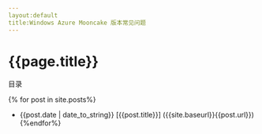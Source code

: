 ```yaml
---
layout:default
title:Windows Azure Mooncake 版本常见问题
---
```

# {{page.title}}

目录

  {% for post in site.posts%}
  * {{post.date | date_to_string}} [{{post.title}}] ({{site.baseurl}}{{post.url}})
  {%endfor%}